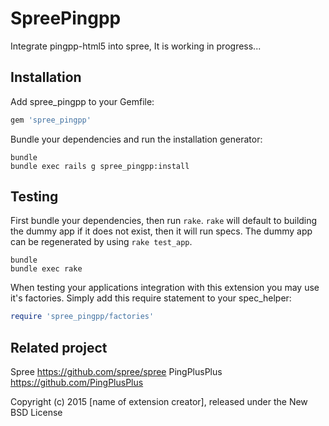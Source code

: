 SpreePingpp
================

Integrate pingpp-html5 into spree,
It is working in progress...

Installation
------------

Add spree_pingpp to your Gemfile:

```ruby
gem 'spree_pingpp'
```

Bundle your dependencies and run the installation generator:

```shell
bundle
bundle exec rails g spree_pingpp:install
```

Testing
-------

First bundle your dependencies, then run `rake`. `rake` will default to building the dummy app if it does not exist, then it will run specs. The dummy app can be regenerated by using `rake test_app`.

```shell
bundle
bundle exec rake
```

When testing your applications integration with this extension you may use it's factories.
Simply add this require statement to your spec_helper:

```ruby
require 'spree_pingpp/factories'
```

Related project
---------------

Spree https://github.com/spree/spree
PingPlusPlus https://github.com/PingPlusPlus

Copyright (c) 2015 [name of extension creator], released under the New BSD License





